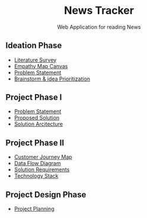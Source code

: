 <p align="center" style="margin-bottom: 0px !important;">
</p>
<h1 align="center" style="margin-top: 0px;">News Tracker</h1>

<p align="center" >Web Application for reading News</p>

## Ideation Phase

* [Literature Survey](https://github.com/IBM-EPBL/IBM-Project-13695-1659526213/blob/main/PROJECT%20DESIGN%20%26%20PLANNING/IDEATION%20PHASE/Literature%20Survey.pdf)
* [Empathy Map Canvas](https://github.com/IBM-EPBL/IBM-Project-13695-1659526213/blob/main/PROJECT%20DESIGN%20%26%20PLANNING/IDEATION%20PHASE/Empathy%20Map.pdf)
* [Problem Statement](https://github.com/IBM-EPBL/IBM-Project-13695-1659526213/blob/main/PROJECT%20DESIGN%20%26%20PLANNING/IDEATION%20PHASE/Problem%20Statement.pdf)
* [Brainstorm & idea Prioritization](https://github.com/IBM-EPBL/IBM-Project-13695-1659526213/blob/main/PROJECT%20DESIGN%20%26%20PLANNING/IDEATION%20PHASE/BrainStorm_News%20Tracker%20Application.pdf)

## Project Phase I

* [Problem Statement](https://github.com/IBM-EPBL/IBM-Project-13695-1659526213/blob/main/PROJECT%20DESIGN%20%26%20PLANNING/PROJECT%20DESIGN%20PHASE%201/PROBLEM%20SOLUTION%20FIT.pdf)
* [Proposed Solution](https://github.com/IBM-EPBL/IBM-Project-13695-1659526213/blob/main/PROJECT%20DESIGN%20%26%20PLANNING/PROJECT%20DESIGN%20PHASE%201/PROPOSED%20SOLUTION.pdf)
* [Solution Arcitecture](https://github.com/IBM-EPBL/IBM-Project-13695-1659526213/blob/main/PROJECT%20DESIGN%20%26%20PLANNING/PROJECT%20DESIGN%20PHASE%201/SOLUTION%20ARCHITECTURE.pdf)


## Project Phase II

* [Customer Journey Map](https://github.com/IBM-EPBL/IBM-Project-13695-1659526213/blob/main/PROJECT%20DESIGN%20%26%20PLANNING/PROJECT%20DESIGN%20PHASE%202/CUSTOMER%20JOURNEY%20MAP.pdf)
* [Data Flow Diagram](https://github.com/IBM-EPBL/IBM-Project-13695-1659526213/blob/main/PROJECT%20DESIGN%20%26%20PLANNING/PROJECT%20DESIGN%20PHASE%202/DATA%20FLOW%20DIAGRAM.pdf)
* [Solution Requirements](https://github.com/IBM-EPBL/IBM-Project-13695-1659526213/blob/main/PROJECT%20DESIGN%20%26%20PLANNING/PROJECT%20DESIGN%20PHASE%202/SOLUTION%20REQUIREMENTS.pdf)
* [Technology Stack](https://github.com/IBM-EPBL/IBM-Project-13695-1659526213/blob/main/PROJECT%20DESIGN%20%26%20PLANNING/PROJECT%20DESIGN%20PHASE%202/TECHNOLOGY%20STACK.pdf)

## Project Design Phase

* [Project Planning](https://github.com/IBM-EPBL/IBM-Project-13695-1659526213/blob/main/PROJECT%20DESIGN%20%26%20PLANNING/PROJECT%20PLANNING%20PHASE/PROJECT%20PLANNING.pdf)
